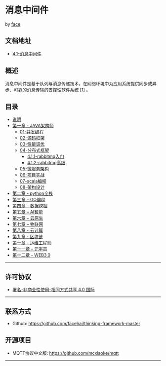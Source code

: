 # 消息中间件

by [face](https://github.com/facehai/thinking-framework-master)

## 文档地址

- [4.1-消息中间件](https://github.com/facehai/thinking-framework-master)

## 概述

消息中间件是基于队列与消息传递技术，在网络环境中为应用系统提供同步或异步、可靠的消息传输的支撑性软件系统 [1]  。

## 目录

- [说明](README.md)
- [第一章 - JAVA架构师](JAVA架构师.md)
    - [01-并发编程](01-并发编程.md)
    - [02-源码框架](02-源码框架.md)
    - [03-性能调优](03-性能调优.md)
    - [04-分布式框架](04-分布式框架.md)
       - [4.1.1-rabbitmq入门](4.1.1-rabbitmq入门.md)
       - [4.1.2-rabbitmq高级](4.1.2-rabbitmq高级.md.md)
    - [05-微服务架构](05-微服务架构.md)
    - [06-项目实战](06-项目实战.md)
    - [07-scala编程](07-scala编程.md)
    - [08-架构设计](08-架构设计.md)
- [第二章 - python全栈](python全栈.md)
- [第三章 – GO编程](GO编程.md)
- [第四章 – 数据挖掘](数据挖掘.md)
- [第五章 – AI智能](AI智能.md)
- [第六章 – 云原生](云原生.md)
- [第七章 – 物联网](物联网.md)
- [第八章 - 云计算](云计算.md)
- [第九章 - 区块链](区块链.md)
- [第十章 - 运维工程师](运维工程师.md)
- [第十一章 - 元宇宙](元宇宙.md)
- [第十二章 - WEB3.0](WEB3.0.md)

------
## 许可协议
- [署名-非商业性使用-相同方式共享 4.0 国际](https://creativecommons.org/licenses/by-nc-sa/4.0/legalcode)

------
## 联系方式
* Github: <https://github.com/facehai/thinking-framework-master>

## 开源项目
* MQTT协议中文版: <https://github.com/mcxiaoke/mqtt>

------